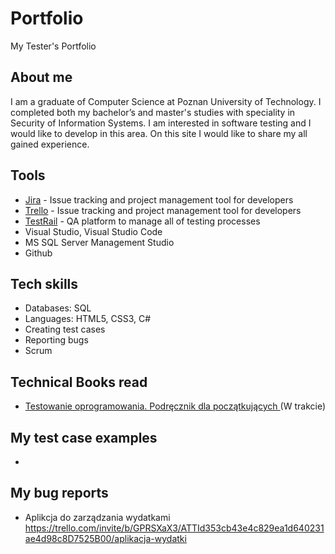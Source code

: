 # Portfolio
My Tester's Portfolio

## About me
I am a graduate of Computer Science at Poznan University of Technology. I completed both my bachelor’s and master's studies with speciality in Security of Information Systems. I am interested in software testing and I would like to develop in this area. On this site I would like to share my all gained experience.

## Tools
  - [Jira](https://www.atlassian.com/software/jira0) - Issue tracking and project management tool for developers
  - [Trello](https://trello.com/) - Issue tracking and project management tool for developers
  - [TestRail](https://www.testrail.com/) - QA platform to manage all of testing processes
  - Visual Studio, Visual Studio Code
  - MS SQL Server Management Studio
  - Github
    
## Tech skills
  - Databases: SQL
  - Languages: HTML5, CSS3, C#
  - Creating test cases
  - Reporting bugs
  - Scrum

## Technical Books read
* [Testowanie oprogramowania. Podręcznik dla początkujących ](https://helion.pl/ksiazki/testowanie-oprogramowania-podrecznik-dla-poczatkujacych-rafal-pawlak,szteop.htm?_ga=NC.1384359092-1587824560&abpar1=desktop&abpar2=236563.1746781.&abpcid=41&abpid=11&bb_coid=3069019&bb_id=3#format/d) (W trakcie)

## My test case examples
  - 
    
## My bug reports
  - Aplikcja do zarządzania wydatkami https://trello.com/invite/b/GPRSXaX3/ATTId353cb43e4c829ea1d640231ae4d98c8D7525B00/aplikacja-wydatki

